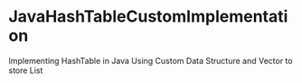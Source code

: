 # JavaHashTableCustomImplementation
Implementing HashTable in Java Using Custom Data Structure and Vector to store List
